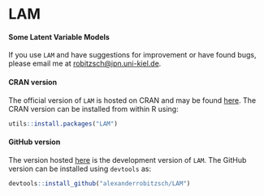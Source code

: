 # LAM
#### Some Latent Variable Models


If you use `LAM` and have suggestions for improvement or have found bugs, please email me at robitzsch@ipn.uni-kiel.de.

#### CRAN version

<!---
[![CRAN_Status_Badge](http://www.r-pkg.org/badges/version-last-release/LAM)](https://cran.r-project.org/package=LAM)
&#160;&#160;
-->

The official version of `LAM` is hosted on CRAN and may be found [here](https://cran.r-project.org/package=LAM). 
The CRAN version can be installed from within R using:

```r
utils::install.packages("LAM")
```

#### GitHub version

The version hosted [here](https://github.com/alexanderrobitzsch/LAM) is the development version of `LAM`. 
The GitHub version can be installed using `devtools` as:

```r
devtools::install_github("alexanderrobitzsch/LAM")
```
